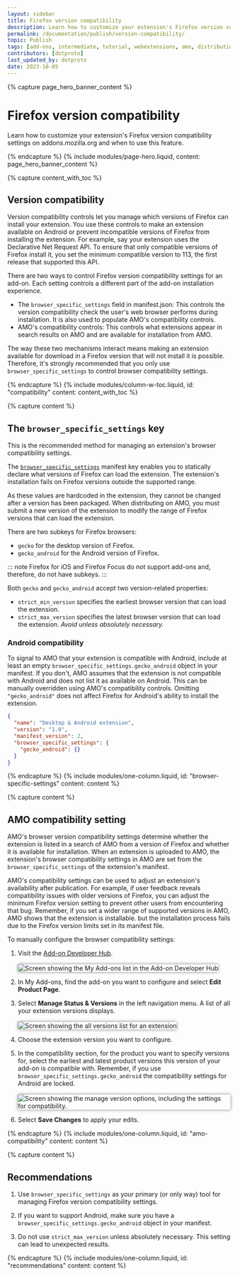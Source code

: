 ```yaml
---
layout: sidebar
title: Firefox version compatibility
description: Learn how to customize your extension's Firefox version compatibility settings on addons.mozilla.org and when to use this feature.
permalink: /documentation/publish/version-compatibility/
topic: Publish
tags: [add-ons, intermediate, tutorial, webextensions, amo, distribution]
contributors: [dotproto]
last_updated_by: dotproto
date: 2023-10-05
---
```


<!-- Page Hero Banner -->

{% capture page_hero_banner_content %}

# Firefox version compatibility

Learn how to customize your extension's Firefox version compatibility settings on addons.mozilla.org and when to use this feature.

{% endcapture %}
{% include modules/page-hero.liquid,
    content: page_hero_banner_content
%}

<!-- END: Overview Page Hero Banner -->

<!-- Content with Table of Contents Module -->

{% capture content_with_toc %}

## Version compatibility

Version compatibility controls let you manage which versions of Firefox can install your extension. You use these controls to make an extension available on Android or prevent incompatible versions of Firefox from installing the extension. For example, say your extension uses the Declarative Net Request API. To ensure that only compatible versions of Firefox install it, you set the minimum compatible version to 113, the first release that supported this API.

There are two ways to control Firefox version compatibility settings for an add-on. Each setting controls a different part of the add-on installation experience.

- The `browser_specific_settings` field in manifest.json: This controls the version compatibility check the user's web browser performs during installation. It is also used to populate AMO's compatibility controls.
- AMO's compatibility controls: This controls what extensions appear in search results on AMO and are available for installation from AMO.

The way these two mechanisms interact means making an extension available for download in a Firefox version that will not install it is possible. Therefore, it's strongly recommended that you only use `browser_specific_settings` to control browser compatibility settings.

{% endcapture %}
{% include modules/column-w-toc.liquid,
  id: "compatibility"
  content: content_with_toc
%}

<!-- END: Content with Table of Contents Module -->

<!-- Single Column Body Module -->

{% capture content %}

## The `browser_specific_settings` key

This is the recommended method for managing an extension's browser compatibility settings.

The [`browser_specific_settings`](https://developer.mozilla.org/en-US/docs/Mozilla/Add-ons/WebExtensions/manifest.json/browser_specific_settings) manifest key enables you to statically declare what versions of Firefox can load the extension. The extension's installation fails on Firefox versions outside the supported range.

As these values are hardcoded in the extension, they cannot be changed after a version has been packaged. When distributing on AMO, you must submit a new version of the extension to modify the range of Firefox versions that can load the extension.

There are two subkeys for Firefox browsers:
- `gecko` for the desktop version of Firefox. 
- `gecko_android` for the Android version of Firefox.

::: note
Firefox for iOS and Firefox Focus do not support add-ons and, therefore, do not have subkeys.
:::

Both `gecko` and `gecko_android` accept two version-related properties:

- `strict_min_version` specifies the earliest browser version that can load the extension. 
- `strict_max_version` specifies the latest browser version that can load the extension. *Avoid unless absolutely necessary.*

### Android compatibility

To signal to AMO that your extension is compatible with Android, include at least an empty `browser_specific_settings.gecko_android` object in your manifest. If you don't, AMO assumes that the extension is not compatible with Android and does not list it as available on Android. This can be manually overridden using AMO's compatibility controls. Omitting `"gecko_android"` does not affect Firefox for Android's ability to install the extension.

```json
{
  "name": "Desktop & Android extension",
  "version": "1.0",
  "manifest_version": 2,
  "browser_specific_settings": {
    "gecko_android": {}
  }
}
```

{% endcapture %}
{% include modules/one-column.liquid,
  id: "browser-specific-settings"
  content: content
%}

<!-- END: Content with Table of Contents Module -->

<!-- Single Column Body Module -->

{% capture content %}

## AMO compatibility setting

AMO's browser version compatibility settings determine whether the extension is listed in a search of AMO from a version of Firefox and whether it is available for installation. When an extension is uploaded to AMO, the extension's browser compatibility settings in AMO are set from the `browser_specific_settings` of the extension's manifest.

AMO's compatibility settings can be used to adjust an extension's availability after publication. For example, if user feedback reveals compatibility issues with older versions of Firefox, you can adjust the minimum Firefox version setting to prevent other users from encountering that bug. Remember, if you set a wider range of supported versions in AMO, AMO shows that the extension is installable. but the installation process fails due to the Firefox version limits set in its manifest file.

To manually configure the browser compatibility settings:

1. Visit the [Add-on Developer Hub](https://addons.mozilla.org/en-US/developers/). <br/><br/> <img src="/assets/img/publish/configure_versions_dev_hub.png" alt="Screen showing the My Add-ons list in the Add-on Developer Hub" style="box-shadow:0 0 0.5em gray;" />

2. In My Add-ons, find the add-on you want to configure and select **Edit Product Page**.

3. Select **Manage Status & Versions** in the left navigation menu. A list of all your extension versions displays.<br/><br/> <img src="/assets/img/publish/configure_versions_manage_menu.png" alt="Screen showing the all versions list for an extension" style="box-shadow:0 0 0.5em gray;" />

4. Choose the extension version you want to configure.

5. In the compatibility section, for the product you want to specify versions for, select the earliest and latest product versions this version of your add-on is compatible with. Remember, if you use `browser_specific_settings.gecko_android` the compatibility settings for Android are locked.<br/><br/> <img src="/assets/img/publish/configure_versions_manage_page.png" alt="Screen showing the manage version options, including the settings for compatibility." style="box-shadow:0 0 0.5em gray;" />

6. Select **Save Changes** to apply your edits.

{% endcapture %}
{% include modules/one-column.liquid,
  id: "amo-compatibility"
  content: content
%}

<!-- END: Content with Table of Contents Module -->

<!-- Single Column Body Module -->

{% capture content %}

## Recommendations

1. Use `browser_specific_settings` as your primary (or only way) tool for managing Firefox version compatibility settings.

2. If you want to support Android, make sure you have a `browser_specific_settings.gecko_android` object in your manifest.

2. Do not use `strict_max_version` unless absolutely necessary. This setting can lead to unexpected results.

{% endcapture %}
{% include modules/one-column.liquid,
  id: "recommendations"
  content: content
%}
